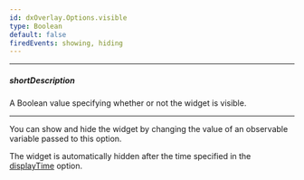 ```yaml
---
id: dxOverlay.Options.visible
type: Boolean
default: false
firedEvents: showing, hiding
---
```

---
##### shortDescription
A Boolean value specifying whether or not the widget is visible.

---
You can show and hide the widget by changing the value of an observable variable passed to this option.

The widget is automatically hidden after the time specified in the [displayTime]({basewidgetpath}/Configuration/#displayTime) option.
